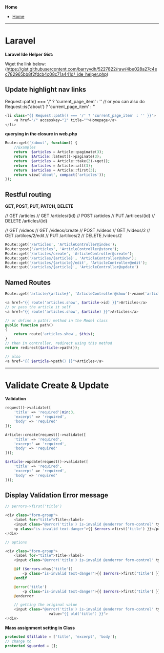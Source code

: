 **Home**
- [Home](../index.md)
---

# Laravel
**Laravel Ide Helper Gist:**

Wget the link below:
(https://gist.githubusercontent.com/barryvdh/5227822/raw/4be028a27c4ec782965bb8f2fdcb4c08c71a441d/_ide_helper.php)


## Update highlight nav links
Request::path() === '/' ? 'current_page_item' : ''
// or you can also do
Request::is('about') ? 'current_page_item' : ''

```php
<li class="{{ Request::path() === '/' ? 'current_page_item' : '' }}">
    <a href="/" accesskey="1" title="">Homepage</a>
</li>
```

**querying in the closure in web.php**
```php
Route::get('/about', function() {
    //Examples
    return  $articles = Article::paginate(3);
    return  $Article::latest()->paginate(3);
    return  $articles = Article::take(2)->get();
    return  $articles = Article::all(3);
    return  $articles = Article::first(3);
    return view('about', compact('articles'));
});
```

## Restful routing
**GET, POST, PUT, PATCH, DELETE**

// GET /articles
// GET /articles/{id}
// POST /articles
// PUT /artilces/{id}
// DELETE /articles/{id}

// GET /videos
// GET /videos/create
// POST /videos
// GET /videos/2
// GET /artilces/2/edit
// PUT /artilces/2
// DELETE /videos/2

```php
Route::get('/articles', 'ArticleController@index');
Route::post('/articles', 'ArticleController@store');
Route::get('/articles/create', 'ArticleController@create');
Route::get('/articles/{article}', 'ArticleController@show');
Route::get('/articles/{article}/edit', 'ArticleController@edit');
Route::put('/articles/{article}', 'ArticleController@update')
```

## Named Routes
```php
Route::get('article/{article}', 'ArticleController@show')->name('articles.show');

<a href="{{ route('articles.show', $article->id) }}">Articles</a>
// or pass the article it self
<a href="{{ route('articles.show', $article) }}">Articles</a>

// or define a path() method in the Model class
public function path()
{
    return route('articles.show', $this);
}
// then in controller, redirect using this method
return redirect($article->path());

// also
<a href="{{ $article->path() }}">Articles</a>
```
---

# Validate Create & Update
**Validation**
```php
request()->validate([
    'title' => 'required'|min:3,
    'excerpt' => 'required',
    'body' => 'required'
]);

Article::create(request()->validate([
    'title' => 'required',
    'excerpt' => 'required',
    'body' => 'required'
]));

$article->update(request()->validate([
    'title' => 'required',
    'excerpt' => 'required',
    'body' => 'required'
]));
```

## Display Validation Error message
```php
// $errors->first('title')

<div class="form-group">
    <label for="title">Title</label>
    <input class="@error('title') is-invalid @enderror form-control" type="text" id="title" name="title">
    <p class="is-invalid text-danger">{{ $errors->first('title') }}</p>
</div>

// options

<div class="form-group">
    <label for="title">Title</label>
    <input class="@error('title') is-invalid @enderror form-control" type="text" id="title" name="title">

    @if ($errors->has('title'))
        <p class="is-invalid text-danger">{{ $errors->first('title') }}</p>
    @endif

    @error('title')
        <p class="is-invalid text-danger">{{ $errors->first('title') }}</p>
    @enderror

    // getting the original value
    <input class="@error('title') is-invalid @enderror form-control" type="text" id="title" name="title"
                    value="{{ old('title') }}">
</div>
```

**Mass assignment setting in Class**
```php
protected $fillable = ['title', 'excerpt', 'body'];
// change to
protected $guarded = [];
```


